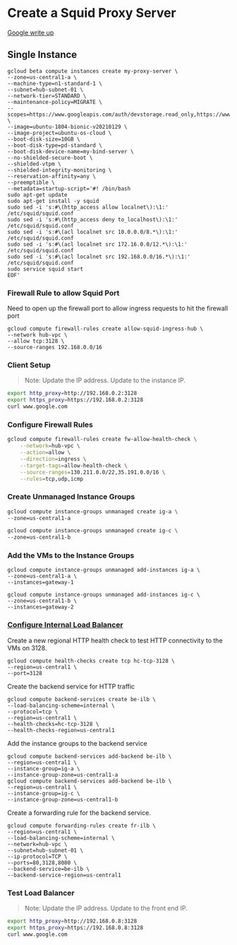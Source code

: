 # Create a Squid Proxy Server

[Google write up](https://cloud.google.com/vpc/docs/special-configurations)


## Single Instance
```gcloud
gcloud beta compute instances create my-proxy-server \
--zone=us-central1-a \
--machine-type=n1-standard-1 \
--subnet=hub-subnet-01 \
--network-tier=STANDARD \
--maintenance-policy=MIGRATE \
--scopes=https://www.googleapis.com/auth/devstorage.read_only,https://www.googleapis.com/auth/logging.write,https://www.googleapis.com/auth/monitoring.write,https://www.googleapis.com/auth/servicecontrol,https://www.googleapis.com/auth/service.management.readonly,https://www.googleapis.com/auth/trace.append \
--image=ubuntu-1804-bionic-v20210129 \
--image-project=ubuntu-os-cloud \
--boot-disk-size=10GB \
--boot-disk-type=pd-standard \
--boot-disk-device-name=my-bind-server \
--no-shielded-secure-boot \
--shielded-vtpm \
--shielded-integrity-monitoring \
--reservation-affinity=any \
--preemptible \
--metadata=startup-script='#! /bin/bash
sudo apt-get update
sudo apt-get install -y squid
sudo sed -i 's:#\(http_access allow localnet\):\1:' /etc/squid/squid.conf
sudo sed -i 's:#\(http_access deny to_localhost\):\1:' /etc/squid/squid.conf
sudo sed -i 's:#\(acl localnet src 10.0.0.0/8.*\):\1:' /etc/squid/squid.conf
sudo sed -i 's:#\(acl localnet src 172.16.0.0/12.*\):\1:' /etc/squid/squid.conf
sudo sed -i 's:#\(acl localnet src 192.168.0.0/16.*\):\1:' /etc/squid/squid.conf
sudo service squid start
EOF'
```

### Firewall Rule to allow Squid Port

Need to open up the firewall port to allow ingress requests to hit the firewall port

```gcloud
gcloud compute firewall-rules create allow-squid-ingress-hub \
--network hub-vpc \
--allow tcp:3128 \
--source-ranges 192.168.0.0/16
```

### Client Setup
> Note: Update the IP address. Update to the instance IP.

```bash
export http_proxy=http://192.168.0.2:3128
export https_proxy=https://192.168.0.2:3128
curl www.google.com
```
### Configure Firewall Rules

```bash
gcloud compute firewall-rules create fw-allow-health-check \
    --network=hub-vpc \
    --action=allow \
    --direction=ingress \
    --target-tags=allow-health-check \
    --source-ranges=130.211.0.0/22,35.191.0.0/16 \
    --rules=tcp,udp,icmp
```

### Create Unmanaged Instance Groups
```bash
gcloud compute instance-groups unmanaged create ig-a \
--zone=us-central1-a

gcloud compute instance-groups unmanaged create ig-c \
--zone=us-central1-b
```
### Add the VMs to the Instance Groups
```gcloud
gcloud compute instance-groups unmanaged add-instances ig-a \
--zone=us-central1-a \
--instances=gateway-1

gcloud compute instance-groups unmanaged add-instances ig-c \
--zone=us-central1-b \
--instances=gateway-2
```

### [Configure Internal Load Balancer](https://cloud.google.com/load-balancing/docs/internal/setting-up-internal)

Create a new regional HTTP health check to test HTTP connectivity to the VMs on 3128.

```gcloud
gcloud compute health-checks create tcp hc-tcp-3128 \
--region=us-central1 \
--port=3128
```

Create the backend service for HTTP traffic

```gcloud
gcloud compute backend-services create be-ilb \
--load-balancing-scheme=internal \
--protocol=tcp \
--region=us-central1 \
--health-checks=hc-tcp-3128 \
--health-checks-region=us-central1
```

Add the instance groups to the backend service

```gcloud
gcloud compute backend-services add-backend be-ilb \
--region=us-central1 \
--instance-group=ig-a \
--instance-group-zone=us-central1-a
gcloud compute backend-services add-backend be-ilb \
--region=us-central1 \
--instance-group=ig-c \
--instance-group-zone=us-central1-b
```

Create a forwarding rule for the backend service.

```gcloud
gcloud compute forwarding-rules create fr-ilb \
--region=us-central1 \
--load-balancing-scheme=internal \
--network=hub-vpc \
--subnet=hub-subnet-01 \
--ip-protocol=TCP \
--ports=80,3128,8080 \
--backend-service=be-ilb \
--backend-service-region=us-central1
```

### Test Load Balancer
> Note: Update the IP address. Update to the front end IP.

```bash
export http_proxy=http://192.168.0.8:3128
export https_proxy=https://192.168.0.8:3128
curl www.google.com
```